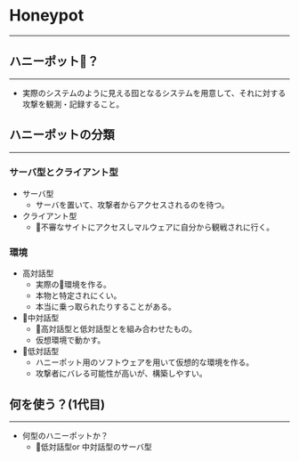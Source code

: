 # Honeypot

----

## ハニーポット？

----

- 実際のシステムのように見える囮となるシステムを用意して、それに対する攻撃を観測・記録すること。

## ハニーポットの分類

----

### サーバ型とクライアント型

- サーバ型
  - サーバを置いて、攻撃者からアクセスされるのを待つ。
- クライアント型
  - 不審なサイトにアクセスしマルウェアに自分から観戦されに行く。

### 環境

- 高対話型
  - 実際の環境を作る。
  - 本物と特定されにくい。
  - 本当に乗っ取られたりすることがある。
- 中対話型
  - 高対話型と低対話型とを組み合わせたもの。
  - 仮想環境で動かす。
- 低対話型
  - ハニーポット用のソフトウェアを用いて仮想的な環境を作る。
  - 攻撃者にバレる可能性が高いが、構築しやすい。

## 何を使う？(1代目)

----

- 何型のハニーポットか？
  - 低対話型or 中対話型のサーバ型